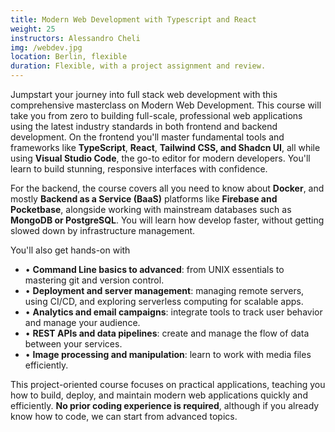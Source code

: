 ```yaml
---
title: Modern Web Development with Typescript and React
weight: 25
instructors: Alessandro Cheli
img: /webdev.jpg
location: Berlin, flexible
duration: Flexible, with a project assignment and review.
---
```


Jumpstart your journey into full stack web development with this comprehensive masterclass on Modern Web Development.
This course will take you from zero to building full-scale, professional web applications using the latest industry standards in both frontend and backend development.
On the frontend you'll master fundamental tools and frameworks like **TypeScript**, **React**, **Tailwind CSS, and Shadcn UI**, all while using **Visual Studio Code**, the go-to editor for modern developers. You'll learn to build stunning, responsive interfaces with confidence.

For the backend, the course covers all you need to know about **Docker**, and mostly **Backend as a Service (BaaS)** platforms like **Firebase and Pocketbase**, alongside working with mainstream databases such as **MongoDB or PostgreSQL**. You will learn how develop faster, without getting slowed down by infrastructure management.

You'll also get hands-on with

- • **Command Line basics to advanced**: from UNIX essentials to mastering git and version control.
- • **Deployment and server management**: managing remote servers, using CI/CD, and exploring serverless computing for scalable apps.
- • **Analytics and email campaigns**: integrate tools to track user behavior and manage your audience.
- • **REST APIs and data pipelines**: create and manage the flow of data between your services.
- • **Image processing and manipulation**: learn to work with media files efficiently.

This project-oriented course focuses on practical applications, teaching you how to build, deploy, and maintain modern web applications quickly and efficiently.
**No prior coding experience is required**, although if you already know how to code, we can start from advanced topics.
